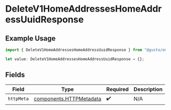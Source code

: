 # DeleteV1HomeAddressesHomeAddressUuidResponse

## Example Usage

```typescript
import { DeleteV1HomeAddressesHomeAddressUuidResponse } from "@gusto/embedded-api/models/operations/deletev1homeaddresseshomeaddressuuid.js";

let value: DeleteV1HomeAddressesHomeAddressUuidResponse = {};
```

## Fields

| Field                                                              | Type                                                               | Required                                                           | Description                                                        |
| ------------------------------------------------------------------ | ------------------------------------------------------------------ | ------------------------------------------------------------------ | ------------------------------------------------------------------ |
| `httpMeta`                                                         | [components.HTTPMetadata](../../models/components/httpmetadata.md) | :heavy_check_mark:                                                 | N/A                                                                |